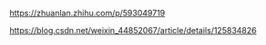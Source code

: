https://zhuanlan.zhihu.com/p/593049719

https://blog.csdn.net/weixin_44852067/article/details/125834826